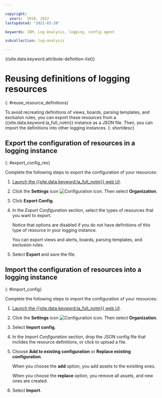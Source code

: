 ```yaml
---

copyright:
  years:  2018, 2022
lastupdated: "2021-03-28"

keywords: IBM, Log Analysis, logging, config agent

subcollection: log-analysis

---
```


{{site.data.keyword.attribute-definition-list}}

# Reusing definitions of logging resources
{: #reuse_resource_definitions}

To avoid recreating definitions of views, boards, parsing templates, and exclusion rules, you can export these resources from a {{site.data.keyword.la_full_notm}} instance as a JSON file. Then, you can import the definitions into other logging instances.
{: shortdesc}



## Export the configuration of resources in a logging instance
{: #export_config_res}

Complete the following steps to export the configuration of your resources:

1. [Launch the {{site.data.keyword.la_full_notm}} web UI](/docs/log-analysis?topic=log-analysis-view_logs#view_logs_step2).

2. Click the **Settings** icon ![Configuration icon](../images/admin.png "Configuration icon"). Then select **Organization**. 

3. Click **Export Config**.

4. In the *Export Configuration* section, select the types of resources that you want to export.

    Notice that options are disabled if you do not have definitions of this type of resource in your logging instance. 

    You can export views and alerts, boards, parsing templates, and exclusion rules. 

5. Select **Export** and save the file.


## Import the configuration of resources into a logging instance
{: #import_config}


Complete the following steps to import the configuration of your resources:

1. [Launch the {{site.data.keyword.la_full_notm}} web UI](/docs/log-analysis?topic=log-analysis-view_logs#view_logs_step2).

2. Click the **Settings** icon ![Configuration icon](../images/admin.png "Configuration icon"). Then select **Organization**. 

3. Select **Import config**.

4. In the *Import Configuration* section, drop the JSON config file that inclides the resource definitions, or click to upload a file.

5. Choose **Add to existing configuration** or **Replace existing configuration**.

    When you choose the **add** option, you add assets to the exisiting ones.

    When you choose the **replace** option, you remove all assets, and new ones are created.

6. Select  **Import**.


